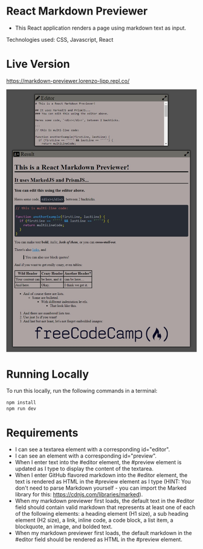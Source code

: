 # React Markdown Previewer

- This React application renders a page using markdown text as input.

Technologies used: CSS, Javascript, React

# Live Version

https://markdown-previewer.lorenzo-lipp.repl.co/

![image](images/preview.jpg)

# Running Locally

To run this locally, run the following commands in a terminal:

```
npm install
npm run dev
```

# Requirements

- I can see a textarea element with a corresponding id="editor".
- I can see an element with a corresponding id="preview".
- When I enter text into the #editor element, the #preview element is updated as I type to display the content of the textarea.
- When I enter GitHub flavored markdown into the #editor element, the text is rendered as HTML in the #preview element as I type (HINT: You don't need to parse Markdown yourself - you can import the Marked library for this: https://cdnjs.com/libraries/marked).
- When my markdown previewer first loads, the default text in the #editor field should contain valid markdown that represents at least one of each of the following elements: a heading element (H1 size), a sub heading element (H2 size), a link, inline code, a code block, a list item, a blockquote, an image, and bolded text.
- When my markdown previewer first loads, the default markdown in the #editor field should be rendered as HTML in the #preview element.